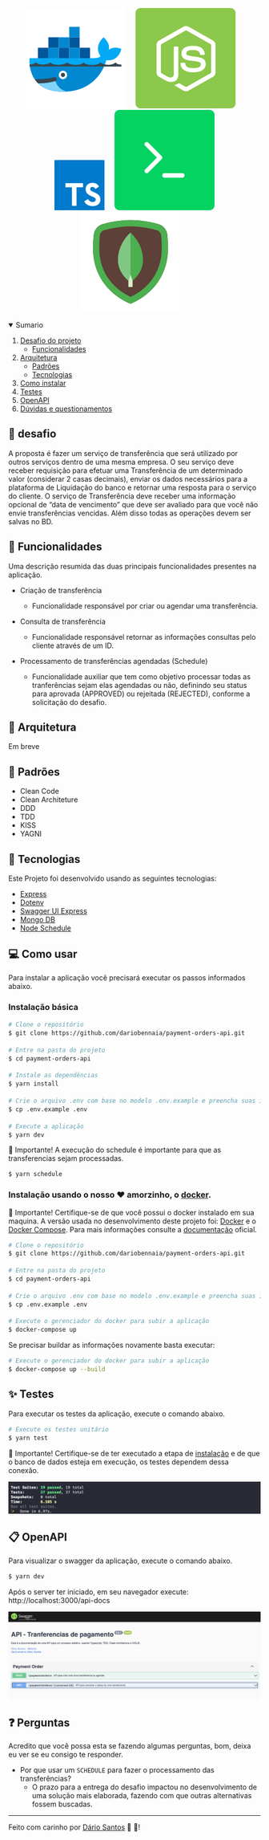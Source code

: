 <p align="center">
  <img src=".github/images/docker.svg" alt="Docker" />&nbsp;&nbsp;&nbsp;&nbsp;
  <img src=".github/images/node.svg" alt="Node" />&nbsp;&nbsp;&nbsp;&nbsp;
  <img src=".github/images/typescript.svg" height="100px" alt="ts" />&nbsp;&nbsp;&nbsp;&nbsp;
  <img src=".github/images/terminal.svg" alt="Terminal" />
  <img src=".github/images/mongo.svg" alt="Mongo" />&nbsp;&nbsp;&nbsp;&nbsp;
</a>

<details open="open">
  <summary>Sumario</summary>
  <ol>
    <li>
      <a href="#rocket-desafio">Desafio do projeto</a>
      <ul>
        <li><a href="#pushpin-funcionalidades">Funcionalidades</a></li>
      </ul>
    </li>
    <li>
      <a href="#triangularruler-arquitetura">Arquitetura</a>
      <ul>
        <li><a href="#book-padrões">Padrões</a></li>
        <li><a href="#hammer-tecnologias">Tecnologias</a></li>
      </ul>
    </li>
    <li>
      <a href="#computer-como-usar">Como instalar</a>
    </li>
    <li>
      <a href="#sparkles-testes">Testes</a>
    </li>
    <li>
      <a href="#clipboard-openapi">OpenAPI</a>
    </li>
    <li>
      <a href="#question-perguntas">Dúvidas e questionamentos</a>
    </li>
  </ol>
</details>

## :rocket: desafio

A proposta é fazer um serviço de transferência que será utilizado por outros serviços dentro de uma
mesma empresa. O seu serviço deve receber requisição para efetuar uma Transferência de um
determinado valor (considerar 2 casas decimais), enviar os dados necessários para a plataforma de
Liquidação do banco e retornar uma resposta para o serviço do cliente.
O serviço de Transferência deve receber uma informação opcional de “data de vencimento” que deve
ser avaliado para que você não envie transferências vencidas. Além disso todas as operações devem ser
salvas no BD.

## :pushpin: Funcionalidades

Uma descrição resumida das duas principais funcionalidades presentes na aplicação.

- Criação de transferência

  - Funcionalidade responsável por criar ou agendar uma transferência.

- Consulta de transferência

  - Funcionalidade responsável retornar as informações consultas pelo cliente através de um ID.

- Processamento de transferências agendadas (Schedule)

  - Funcionalidade auxiliar que tem como objetivo processar todas as tranferências sejam elas agendadas ou não, definindo seu status para aprovada (APPROVED) ou rejeitada (REJECTED), conforme a solicitação do desafio.

## :triangular_ruler: Arquitetura

Em breve

## :book: Padrões

- Clean Code
- Clean Architeture
- DDD
- TDD
- KISS
- YAGNI

## :hammer: Tecnologias

Este Projeto foi desenvolvido usando as seguintes tecnologias:

- [Express](https://github.com/expressjs/express)
- [Dotenv](https://www.npmjs.com/package/dotenv)
- [Swagger UI Express](https://www.npmjs.com/package/dotenv)
- [Mongo DB](https://www.npmjs.com/package/dotenv)
- [Node Schedule](https://www.npmjs.com/package/dotenv)

## :computer: Como usar

Para instalar a aplicação você precisará executar os passos informados abaixo.

### Instalação básica

```bash
# Clone o repositório
$ git clone https://github.com/dariobennaia/payment-orders-api.git

# Entre na pasta do projeto
$ cd payment-orders-api

# Instale as dependências
$ yarn install

# Crie o arquivo .env com base no modelo .env.example e preencha suas informações corretamente.
$ cp .env.example .env

# Execute a aplicação
$ yarn dev
```

:rotating_light: Importante! A execução do schedule é importante para que as transferencias sejam processadas.

```bash
$ yarn schedule
```

### Instalação usando o nosso :heart: amorzinho, o [docker](https://www.docker.com/).

:rotating_light: Importante! Certifique-se de que você possui o docker instalado em sua maquina. A versão usada no desenvolvimento deste projeto foi: [Docker](https://docs.docker.com/engine/release-notes/) e o [Docker Compose](https://docs.docker.com/compose/release-notes/). Para mais informações consulte a [documentação](https://www.docker.com/) oficial.

```bash
# Clone o repositório
$ git clone https://github.com/dariobennaia/payment-orders-api.git

# Entre na pasta do projeto
$ cd payment-orders-api

# Crie o arquivo .env com base no modelo .env.example e preencha suas informações corretamente.
$ cp .env.example .env

# Execute o gerenciador do docker para subir a aplicação
$ docker-compose up
```

Se precisar buildar as informações novamente basta executar:

```bash
# Execute o gerenciador do docker para subir a aplicação
$ docker-compose up --build
```

## :sparkles: Testes

Para executar os testes da aplicação, execute o comando abaixo.

```bash
# Execute os testes unitário
$ yarn test
```

:rotating_light: Importante! Certifique-se de ter executado a etapa de [instalação](#computer-como-usar) e de que o banco de dados esteja em execução, os testes dependem dessa conexão.

<img src=".github/images/tests.png" alt="tests" />

## :clipboard: OpenAPI

Para visualizar o swagger da aplicação, execute o comando abaixo.

```bash
$ yarn dev
```

Após o server ter iniciado, em seu navegador execute: http://localhost:3000/api-docs

<img src=".github/images/openapi.png" alt="openapi" />

## :question: Perguntas

Acredito que você possa esta se fazendo algumas perguntas, bom, deixa eu ver se eu consigo te responder.

- Por que usar um `SCHEDULE` para fazer o processamento das transferências?
  - O prazo para a entrega do desafio impactou no desenvolvimento de uma solução mais elaborada, fazendo com que outras alternativas fossem buscadas.

---

Feito com carinho por [Dário Santos](https://www.linkedin.com/in/dario-bennaia/) :purple_heart: :rocket:!
